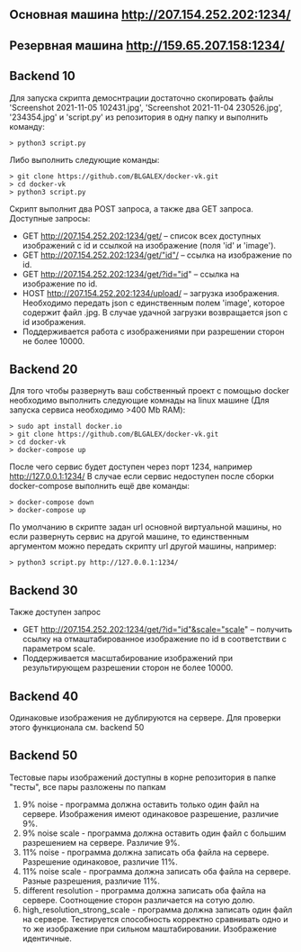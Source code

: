 ## Основная машина http://207.154.252.202:1234/
## Резервная машина http://159.65.207.158:1234/
## Backend 10 

Для запуска скрипта демоснтрации достаточно скопировать файлы 'Screenshot 2021-11-05 102431.jpg', 'Screenshot 2021-11-04 230526.jpg', '234354.jpg' и 'script.py' из репозитория в одну папку и выполнить команду:
```shell
> python3 script.py 
```
Либо выполнить следующие команды:
```shell
> git clone https://github.com/BLGALEX/docker-vk.git
> cd docker-vk
> python3 script.py 
```

Скрипт выполнит два POST запроса, а также два GET запроса. Доступные запросы:
* GET http://207.154.252.202:1234/get/ – список всех доступных изображений с id и ссылкой на изображение (поля 'id' и 'image').
* GET http://207.154.252.202:1234/get/"id"/ – ссылка на изображение по id.
* GET http://207.154.252.202:1234/get/?id="id" – ссылка на изображение по id.
* HOST http://207.154.252.202:1234/upload/ – загрузка изображения. Необходимо передать json с единственным полем 'image', которое содержит файл .jpg. В случае удачной загрузки возвращается json с id изображения.
* Поддерживается работа с изображениями при разрешении сторон не более 10000.

## Backend 20

Для того чтобы развернуть ваш собственный проект с помощью docker необходимо выполнить следующие комнады на linux машине (Для запуска сервиса необходимо >400 Mb RAM):
```shell
> sudo apt install docker.io
> git clone https://github.com/BLGALEX/docker-vk.git
> cd docker-vk
> docker-compose up
```
После чего сервис будет доступен через порт 1234, например http://127.0.0.1:1234/
В случае если сервис недоступен после сборки docker-compose выполнить ещё две команды:
```shell
> docker-compose down
> docker-compose up
```
По умолчанию в скрипте задан url основной виртуальной машины, но если развернуть сервис на другой машине, то единственным аргументом можно передать скрипту url другой машины, например:
```shell
> python3 script.py http://127.0.0.1:1234/
```

## Backend 30

Также доступен запрос
* GET http://207.154.252.202:1234/get/?id="id"&scale="scale" – получить ссылку на отмаштабированное изображение по id в соответствии с параметром scale.
* Поддерживается масштабирование изображений при результирующем разрешении сторон не более 10000.

## Backend 40

Одинаковые изображения не дублируются на сервере. Для проверки этого функционала см. backend 50

## Backend 50

Тестовые пары изображений доступны в корне репозитория в папке "тесты", все пары разложены по папкам

1. 9% noise - программа должна оставить только один файл на сервере. Изображения имеют одинаковое разрешение, различие 9%.
2. 9% noise scale - программа должна оставить один файл с большим разрешением на сервере. Различие 9%.
3. 11% noise - программа должна записать оба файла на сервере. Разрешение одинаковое, различие 11%.
4. 11% noise scale - программа должна записать оба файла на сервере. Разные разрешения, различие 11%.
5. different resolution - программа должна записать оба файла на сервере. Соотнощение сторон различается на сотую долю.
6. high_resolution_strong_scale - программа должна записать один файл на сервере. Тестируется способность корректно сравнивать одно и то же изображение при сильном маштабировании. Изображение идентичные.



